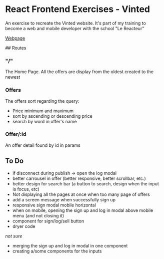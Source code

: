 # React Frontend Exercises - Vinted

An exercise to recreate the Vinted website. It's part of my training to become a web and mobile developer with the school "Le Reacteur"

[Webpage](https://vint-react-front-antoine-soliv.netlify.app/)

## Routes

### "/"

The Home Page.
All the offers are display from the oldest created to the newest

### Offers

The offers sort regarding the query:

- Price minimum and maximum
- sort by ascending or descending price
- search by word in offer's name

### Offer/:id

An offer detail found by id in params

## To Do

- if disconnect during publish -> open the log modal
- better carrousel in offer (better responsive, better scrollbar, etc.)
- better design for search bar (a button to search, design when the input is focus, etc)
- Not displaying all the pages at once when too many page of offers
- add a screen message when successfully sign up
- responsive sign modal mobile horizontal
- when on mobile, opening the sign up and log in modal above mobile menu (and not closing it)
- component for sign/log/sell button
- dryer code

_not sure_

- merging the sign up and log in modal in one component
- creating a/some components for the inputs

